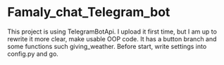 # Famaly_chat_Telegram_bot
 This project is using TelegramBotApi. I upload it first time, but I am up to rewrite it more clear, make usable OOP code.
    It has a button branch and some functions such giving_weather. Before start, write settings into config.py and go.
